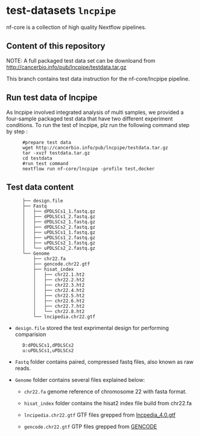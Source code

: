 # test-datasets `lncpipe`

nf-core is a collection of high quality Nextflow pipelines.

## Content of this repository

NOTE: A full packaged test data set can be downloand from http://cancerbio.info/pub/lncpipe/testdata.tar.gz

This branch contains test data instruction for the nf-core/lncpipe pipeline.   

## Run test data of lncpipe   

As lncpipe involved integrated analysis of multi samples, we provided a four-sample packaged test data that have two different  experiment conditions. To run the test of lncpipe, plz run the following command step by step :  

```shell
      #prepare test data 
      wget http://cancerbio.info/pub/lncpipe/testdata.tar.gz
      tar -xvzf testdata.tar.gz 
      cd testdata
      #run test command 
      nextflow run nf-core/lncpipe -profile test,docker
```

## Test data content 


```
      ├── design.file
      ├── Fastq
      │   ├── dPDLSCs1_1.fastq.gz
      │   ├── dPDLSCs1_2.fastq.gz
      │   ├── dPDLSCs2_1.fastq.gz
      │   ├── dPDLSCs2_2.fastq.gz
      │   ├── uPDLSCs1_1.fastq.gz
      │   ├── uPDLSCs1_2.fastq.gz
      │   ├── uPDLSCs2_1.fastq.gz
      │   └── uPDLSCs2_2.fastq.gz
      └── Genome
          ├── chr22.fa
          ├── gencode.chr22.gtf
          ├── hisat_index
          │   ├── chr22.1.ht2
          │   ├── chr22.2.ht2
          │   ├── chr22.3.ht2
          │   ├── chr22.4.ht2
          │   ├── chr22.5.ht2
          │   ├── chr22.6.ht2
          │   ├── chr22.7.ht2
          │   └── chr22.8.ht2
          └── lncipedia.chr22.gtf
```  
      
* `design.file` stored the test exprimental design for performing comparision   

```
      D:dPDLSCs1,dPDLSCs2
      u:uPDLSCs1,uPDLSCs2
```  
* `Fastq` folder contains paired, compressed fastq files, also known as raw reads.   

* `Genome` folder contains several files explained below:  

     * `chr22.fa` genome reference of chromosome 22 with fasta format.  
      
     * `hisat_index` folder contains the hisat2 index file build from chr22.fa
      
     * `lncipedia.chr22.gtf` GTF files grepped from [lncpedia_4.0.gtf](https://lncipedia.org/downloads/lncipedia_5_0_hc_hg38.gtf)  
     
     * `gencode.chr22.gtf` GTP files grepped from [GENCODE](ftp://ftp.ebi.ac.uk/pub/databases/gencode/Gencode_human/release_27/gencode.v27.annotation.gtf.gz)
     
